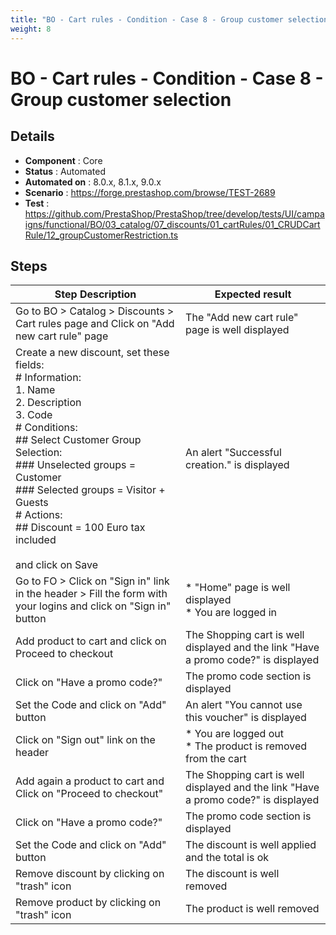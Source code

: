 ```yaml
---
title: "BO - Cart rules - Condition - Case 8 - Group customer selection"
weight: 8
---
```


# BO - Cart rules - Condition - Case 8 - Group customer selection
## Details
* **Component** : Core
* **Status** : Automated
* **Automated on** : 8.0.x, 8.1.x, 9.0.x
* **Scenario** : https://forge.prestashop.com/browse/TEST-2689
* **Test** : https://github.com/PrestaShop/PrestaShop/tree/develop/tests/UI/campaigns/functional/BO/03_catalog/07_discounts/01_cartRules/01_CRUDCartRule/12_groupCustomerRestriction.ts

## Steps
| Step Description | Expected result |
| ----- | ----- |
| Go to BO > Catalog > Discounts > Cart rules page and Click on "Add new cart rule" page | The "Add new cart rule" page is well displayed |
| Create a new discount, set these fields:<br> # Information:<br>1. Name<br>2. Description<br>3. Code<br> # Conditions:<br> ## Select Customer Group Selection: <br> ### Unselected groups = Customer<br> ### Selected groups = Visitor + Guests<br> # Actions:<br> ## Discount = 100 Euro tax included<br><br>and click on Save | An alert "Successful creation." is displayed |
| Go to FO > Click on "Sign in" link in the header > Fill the form with your logins and click on "Sign in" button | * "Home" page is well displayed<br> * You are logged in |
| Add product to cart and click on Proceed to checkout | The Shopping cart is well displayed and the link "Have a promo code?" is displayed |
| Click on "Have a promo code?" | The promo code section is displayed |
| Set the Code and click on "Add" button | An alert "You cannot use this voucher" is displayed |
| Click on "Sign out" link on the header | * You are logged out<br> * The product is removed from the cart |
| Add again a product to cart and Click on "Proceed to checkout" | The Shopping cart is well displayed and the link "Have a promo code?" is displayed |
| Click on "Have a promo code?" | The promo code section is displayed |
| Set the Code and click on "Add" button | The discount is well applied and the total is ok |
| Remove discount by clicking on "trash" icon | The discount is well removed |
| Remove product by clicking on "trash" icon | The product is well removed |
